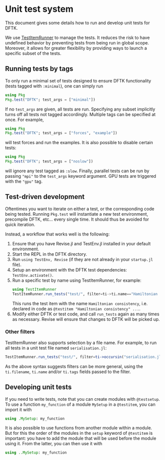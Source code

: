 # Unit test system

This document gives some details how to run and develop unit tests for DFTK.

We use [TestItemRunner](https://github.com/julia-vscode/TestItemRunner.jl) to manage the
tests. It reduces the risk to have undefined behavior by preventing tests from being run in
global scope.
Moreover, it allows for greater flexibility by providing ways to launch a specific subset of
the tests. 

## Running tests by tags
To only run a minimal set of tests designed to ensure DFTK functionality (tests tagged with `:minimal`),
one can simply run
```julia
using Pkg
Pkg.test("DFTK"; test_args = ["minimal"])
```
If no `test_args` are given, all tests are run. Specifying any subset implicitly turns off all tests not
tagged accordingly. Multiple tags can be specified at once. For example,
```julia
using Pkg
Pkg.test("DFTK"; test_args = ["forces", "example"])
```
will test forces and run the examples. It is also possible to disable certain tests:
```julia
using Pkg
Pkg.test("DFTK"; test_args = ["noslow"])
```
will ignore any test tagged as `:slow`. Finally, parallel tests can be run by passing `"mpi"` to
the `test_args` keyword argument. GPU tests are triggered with the `"gpu"` tag.

## Test-driven development
Oftentimes you want to iterate on either a test, or the corresponding code being tested.
Running `Pkg.test` will instantiate a new test environment, precompile DFTK, etc... every single time.
It should thus be avoided for quick iteration.

Instead, a workflow that works well is the following:
1. Ensure that you have Revise.jl and TestEnv.jl installed in your default environment.
1. Start the REPL in the DFTK directory.
1. Run `using TestEnv, Revise` (if they are not already in your `startup.jl` file).
1. Setup an environment with the DFTK test dependencies: `TestEnv.activate()`.
1. Run a specific test by name using TestItemRunner, for example:
   ```jl
   using TestItemRunner
   TestItemRunner.run_tests("test/", filter=ti->ti.name=="Hamiltonian consistency")
   ```
   This runs the test item with the name `Hamiltonian consistency`, i.e. declared in code as
   `@testitem "Hamiltonian consistency" ...`.
1. Modify either DFTK or test code, and call `run_tests` again as many times as necessary.
   Revise will ensure that changes to DFTK will be picked up.

### Other filters
TestItemRunner also supports selection by a file name.
For example, to run all tests in a unit test file named `serialisation.jl`:
```julia
TestItemRunner.run_tests("test/", filter=ti->occursin("serialisation.jl", ti.filename))
```

As the above syntax suggests filters can be more general,
using the `ti.filename`, `ti.name` and/or `ti.tags` fields passed to the filter.

## Developing unit tests
If you need to write tests, note that you can create modules with `@testsetup`. To use
a function `my_function` of a module `MySetup` in a `@testitem`, you can import it with
```julia
using .MySetup: my_function
```
It is also possible to use functions from another module within a module. But for this the
order of the modules in the `setup` keyword of `@testitem` is important: you have to add the
module that will be used before the module using it. From the latter, you can then use it
with
```julia
using ..MySetup: my_function
```

